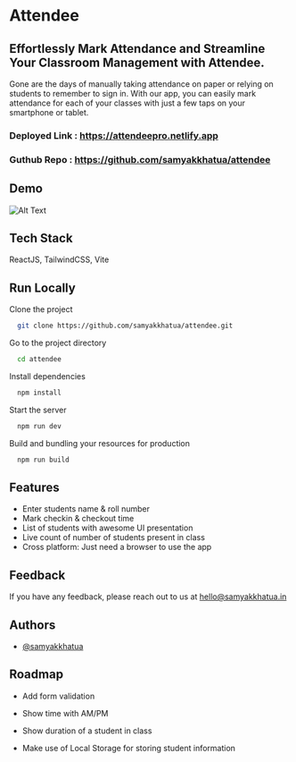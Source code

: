 # Attendee
## Effortlessly Mark Attendance and Streamline Your Classroom Management with Attendee.

Gone are the days of manually taking attendance on paper or relying on students to remember to sign in. With our app, you can easily mark attendance for each of your classes with just a few taps on your smartphone or tablet.

### Deployed Link : https://attendeepro.netlify.app
### Guthub Repo : https://github.com/samyakkhatua/attendee 


## Demo

![Alt Text](https://media.giphy.com/media/AXK99IqSdSMjbmP4Mn/giphy.gif)


## Tech Stack

ReactJS, TailwindCSS, Vite


## Run Locally

Clone the project

```bash
  git clone https://github.com/samyakkhatua/attendee.git
```

Go to the project directory

```bash
  cd attendee
```

Install dependencies

```bash
  npm install
```

Start the server

```bash
  npm run dev
```

Build and bundling your resources for production 

```bash
  npm run build
```



## Features

- Enter students name & roll number 
- Mark checkin & checkout time
- List of students with awesome UI presentation
- Live count of number of students present in class
- Cross platform: Just need a browser to use the app


## Feedback

If you have any feedback, please reach out to us at hello@samyakkhatua.in


## Authors

- [@samyakkhatua](https://www.github.com/samyakkhatua)

## Roadmap

- Add form validation

- Show time with AM/PM

- Show duration of a student in class

- Make use of Local Storage for storing student information


